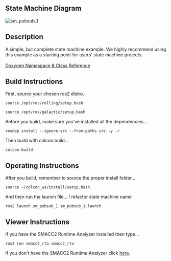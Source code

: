  <h2>State Machine Diagram</h2>

 ![sm_pubsub_1](docs/SmPubsub1_2021-10-18_102523.svg)

 <h2>Description</h2> A simple, but complete state machine example. We highly recommend using this example as a starting point for users' state machine projects.<br></br>
<a href="https://robosoft-ai.github.io/SMACC2_Documentation/master/html/namespacesm__ferrari.html">Doxygen Namespace & Class Reference</a>

 <h2>Build Instructions</h2>

First, source your chosen ros2 distro.
```
source /opt/ros/rolling/setup.bash
```
```
source /opt/ros/galactic/setup.bash
```

Before you build, make sure you've installed all the dependencies...

```
rosdep install --ignore-src --from-paths src -y -r
```

Then build with colcon build...

```
colcon build
```
<h2>Operating Instructions</h2>
After you build, remember to source the proper install folder...

```
source ~/colcon_ws/install/setup.bash
```

And then run the launch file...
! refactor state machine name

```
ros2 launch sm_pubsub_1 sm_pubsub_1.launch
```

 <h2>Viewer Instructions</h2>
If you have the SMACC2 Runtime Analyzer installed then type...

```
ros2 run smacc2_rta smacc2_rta
```

If you don't have the SMACC2 Runtime Analyzer click <a href="https://robosoft.ai/product-category/smacc2-runtime-analyzer/">here</a>.
